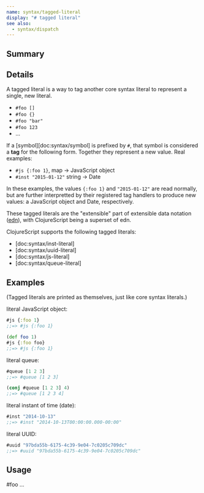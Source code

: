 ```yaml
---
name: syntax/tagged-literal
display: "# tagged literal"
see also:
  - syntax/dispatch
---
```


## Summary

## Details

A tagged literal is a way to tag another core syntax literal to represent a
single, new literal.

- `#foo []`
- `#foo {}`
- `#foo "bar"`
- `#foo 123`
- ...

If a [symbol][doc:syntax/symbol] is prefixed by `#`, that symbol is considered a
__tag__ for the following form.  Together they represent a new value.  Real
examples:

- `#js {:foo 1}`, map -> JavaScript object
- `#inst "2015-01-12"` string -> Date

In these examples, the values `{:foo 1}` and `"2015-01-12"` are read normally,
but are further interpretted by their registered tag handlers to produce new
values: a JavaScript object and Date, respectively.

These tagged literals are the "extensible" part of extensible data notation
([edn]), with ClojureScript being a superset of edn.

[edn]:https://github.com/edn-format/edn#tagged-elements

ClojureScript supports the following tagged literals:

- [doc:syntax/inst-literal]
- [doc:syntax/uuid-literal]
- [doc:syntax/js-literal]
- [doc:syntax/queue-literal]

## Examples

(Tagged literals are printed as themselves, just like core syntax literals.)

literal JavaScript object:

```clj
#js {:foo 1}
;;=> #js {:foo 1}

(def foo 1)
#js {:foo foo}
;;=> #js {:foo 1}
```

literal queue:

```clj
#queue [1 2 3]
;;=> #queue [1 2 3]

(conj #queue [1 2 3] 4)
;;=> #queue [1 2 3 4]
```

literal instant of time (date):

```clj
#inst "2014-10-13"
;;=> #inst "2014-10-13T00:00:00.000-00:00"
```

literal UUID:

```clj
#uuid "97bda55b-6175-4c39-9e04-7c0205c709dc"
;;=> #uuid "97bda55b-6175-4c39-9e04-7c0205c709dc"
```

## Usage
#foo ...
